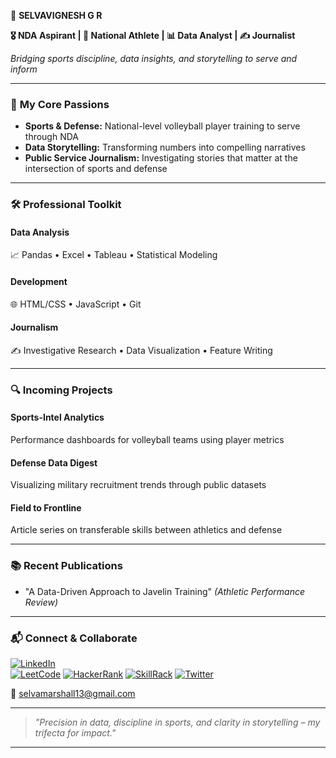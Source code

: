 🌟 **SELVAVIGNESH G R**

**🎖️ NDA Aspirant | 🏐 National Athlete | 📊 Data Analyst | ✍️ Journalist**  

*Bridging sports discipline, data insights, and storytelling to serve and inform*  

---

### 🏅 **My Core Passions**  
- **Sports & Defense:** National-level volleyball player training to serve through NDA  
- **Data Storytelling:** Transforming numbers into compelling narratives  
- **Public Service Journalism:** Investigating stories that matter at the intersection of sports and defense  

---

### 🛠️ **Professional Toolkit**  
#### **Data Analysis**  
📈 Pandas • Excel • Tableau • Statistical Modeling  
#### **Development**  
🌐 HTML/CSS • JavaScript • Git  
#### **Journalism**  
✍️ Investigative Research • Data Visualization • Feature Writing  

---

### 🔍 **Incoming Projects**  
#### **Sports-Intel Analytics**  
Performance dashboards for volleyball teams using player metrics  
#### **Defense Data Digest**  
Visualizing military recruitment trends through public datasets  
#### **Field to Frontline**  
Article series on transferable skills between athletics and defense  

---

### 📚 **Recent Publications**  
  
- "A Data-Driven Approach to Javelin Training" *(Athletic Performance Review)*  

---

### 📬 **Connect & Collaborate**  
[![LinkedIn](https://img.shields.io/badge/LinkedIn-0077B5?logo=linkedin&logoColor=white)](https://www.linkedin.com/in/selvavignesh7)  
[![LeetCode](https://img.shields.io/badge/-LeetCode-FFA116?logo=leetcode&logoColor=black)](https://leetcode.com/u/selvavignesh_gurunathan/)
[![HackerRank](https://img.shields.io/badge/-HackerRank-2EC866?logo=hackerrank&logoColor=white)](https://www.hackerrank.com/profile/selvamarshall13)
[![SkillRack](https://img.shields.io/badge/-SkillRack-4285F4?logo=google-chrome&logoColor=white)](http://www.skillrack.com/profile/419928/e71f33cbf76b1bd61c849580f2edb3be74f3c14e)
[![Twitter](https://img.shields.io/badge/Twitter-1DA1F2?logo=twitter&logoColor=white)](https://twitter.com/yourhandle)  
  
📧 selvamarshall13@gmail.com  

---

> *"Precision in data, discipline in sports, and clarity in storytelling – my trifecta for impact."*  

---

